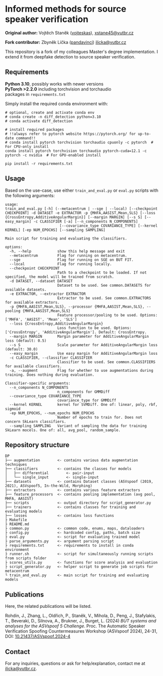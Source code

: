 # Informed methods for source speaker verification

**Original author:** Vojtěch Staněk ([vojteskas](https://github.com/vojteskas)), xstane45@vutbr.cz

**Fork contributor:** Zbyněk Lička ([pandavinci](https://github.com/pandavinci)) ilicka@vutbr.cz

This repository is a fork of my colleagues Master's degree implementation. I extend it from deepfake detection to source speaker verification.

## Requirements

**Python 3.10**, possibly works with newer versions\
**PyTorch >2.2.0** including torchvision and torchaudio \
packages in `requirements.txt`

Simply install the required conda environment with:

```
# optional, create and activate conda env
# conda create -n diff_detection python=3.10
# conda activate diff_detection

# install required packages
# !!always refer to pytorch website https://pytorch.org/ for up-to-date command!!
# conda install pytorch torchvision torchaudio cpuonly -c pytorch  # For CPU-only install
conda install pytorch torchvision torchaudio pytorch-cuda=12.1 -c pytorch -c nvidia  # For GPU-enabled install

pip install -r requirements.txt
```

## Usage

Based on the use-case, use either `train_and_eval.py` or `eval.py` scripts with the following arguments:

```
usage:
train_and_eval.py [-h] (--metacentrum | --sge | --local) [--checkpoint CHECKPOINT] -d DATASET -e EXTRACTOR -p {MHFA,AASIST,Mean,SLS} [--loss {CrossEntropy,AdditiveAngularMargin}] [--margin MARGIN] [--s S] [--easy_margin] -c CLASSIFIER [-a] [--n_components N_COMPONENTS]
                         [--covariance_type COVARIANCE_TYPE] [--kernel KERNEL] [-ep NUM_EPOCHS] [--sampling SAMPLING]

Main script for training and evaluating the classifiers.

options:
  -h, --help            show this help message and exit
  --metacentrum         Flag for running on metacentrum.
  --sge                 Flag for running on SGE on BUT FIT.
  --local               Flag for running locally.
  --checkpoint CHECKPOINT
                        Path to a checkpoint to be loaded. If not specified, the model will be trained from scratch.
  -d DATASET, --dataset DATASET
                        Dataset to be used. See common.DATASETS for available datasets.
  -e EXTRACTOR, --extractor EXTRACTOR
                        Extractor to be used. See common.EXTRACTORS for available extractors.
  -p {MHFA,AASIST,Mean,SLS}, --processor {MHFA,AASIST,Mean,SLS}, --pooling {MHFA,AASIST,Mean,SLS}
                        Feature processor/pooling to be used. Options: ['MHFA', 'AASIST', 'Mean', 'SLS']
  --loss {CrossEntropy,AdditiveAngularMargin}
                        Loss function to be used. Options: ['CrossEntropy', 'AdditiveAngularMargin']. Default: CrossEntropy.
  --margin MARGIN       Margin parameter for AdditiveAngularMargin loss (default: 0.5)
  --s S                 Scale parameter for AdditiveAngularMargin loss (default: 30.0)
  --easy_margin         Use easy margin for AdditiveAngularMargin loss
  -c CLASSIFIER, --classifier CLASSIFIER
                        Classifier to be used. See common.CLASSIFIERS for available classifiers.
  -a, --augment         Flag for whether to use augmentations during training. Does nothing during evaluation.

Classifier-specific arguments:
  --n_components N_COMPONENTS
                        n_components for GMMDiff
  --covariance_type COVARIANCE_TYPE
                        covariance_type for GMMDiff
  --kernel KERNEL       kernel for SVMDiff. One of: linear, poly, rbf, sigmoid
  -ep NUM_EPOCHS, --num_epochs NUM_EPOCHS
                        Number of epochs to train for. Does not concern SkLearn classifiers.
  --sampling SAMPLING   Variant of sampling the data for training SkLearn mocels. One of: all, avg_pool, random_sample.
```

## Repository structure

```
DP
├── augmentation        <- contains various data augmentation techniques
├── classifiers         <- contains the classes for models
│   ├── differential        <- pair-input
│   └── single_input        <- single-input
├── datasets            <- contains Dataset classes (ASVspoof (2019, 2021), ASVspoof5, In-the-Wild, Morphing)
├── extractors          <- contains various feature extractors
├── feature_processors  <- contains pooling implementation (avg pool, MHFA, AASIST)
├── scripts             <- output directory for script_generator.py
├── trainers            <- contains classes for training and evaluating models
├── losses              <- contains loss functions 
├ Makefile
├ README.md
├ common.py             <- common code, enums, maps, dataloaders
├ config.py             <- hardcoded config, paths, batch size
├ eval.py               <- script for evaluating trained model
├ parse_arguments.py    <- argument parsing script
├ requirements.txt      <- requirements to install in conda environment
├ runner.sh             <- script for simultaneously running scripts from scripts folder
├ scores_utils.py       <- functions for score analysis and evaluation
├ script_generator.py   <- helper script to generate job scripts for metacentrum
└ train_and_eval.py     <- main script for training and evaluating models
```

## Publications

Here, the related publications will be listed.

Rohdin, J., Zhang, L., Oldřich, P., Staněk, V., Mihola, D., Peng, J., Stafylakis, T., Beveraki, D., Silnova, A., Brukner, J., Burget, L. (2024) *BUT systems and analyses for the ASVspoof 5 Challenge*. Proc. The Automatic Speaker Verification Spoofing Countermeasures Workshop (ASVspoof 2024), 24-31, DOI: [10.21437/ASVspoof.2024-4](https://www.isca-archive.org/asvspoof_2024/rohdin24_asvspoof.html)

## Contact

For any inquiries, questions or ask for help/explanation, contact me at ilicka@vutbr.cz.
